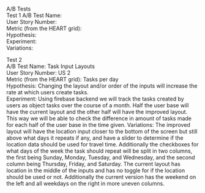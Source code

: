 A/B Tests  
Test 1
A/B Test Name:  
User Story Number:  
Metric (from the HEART grid):  
Hypothesis:  
Experiment:  
Variations:  

Test 2  
A/B Test Name: Task Input Layouts  
User Story Number: US 2  
Metric (from the HEART grid): Tasks per day  
Hypothesis: Changing the layout and/or order of the inputs will increase the rate at which users create tasks.  
Experiment: Using firebase backend we will track the tasks created by users as object tasks over the course of a month. Half the user base will have the current layout and the other half will have the improved layout. This way we will be able to check the difference in amount of tasks made for each half of the user base in the time given.
Variations: The improved layout will have the location input closer to the bottom of the screen but still above what days it repeats if any, and have a slider to determine if the location data should be used for travel time. Additionally the checkboxes for what days of the week the task should repeat will be split in two columns, the first being Sunday, Monday, Tuesday, and Wednesday, and the second column being Thursday, Friday, and Saturday. The current layout has location in the middle of the inputs and has no toggle for if the location should be used or not. Additionally the current version has the weekend on the left and all weekdays on the right in more uneven columns.   
